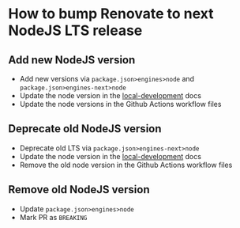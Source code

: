 # How to bump Renovate to next NodeJS LTS release

## Add new NodeJS version

- Add new versions via `package.json>engines>node` and `package.json>engines-next>node`
- Update the node version in the [local-development](./local-development.md) docs
- Update the node versions in the Github Actions workflow files

## Deprecate old NodeJS version

- Deprecate old LTS via `package.json>engines-next>node`
- Update the node version in the [local-development](./local-development.md) docs
- Remove the old node version in the Github Actions workflow files

## Remove old NodeJS version

- Update `package.json>engines>node`
- Mark PR as `BREAKING`
